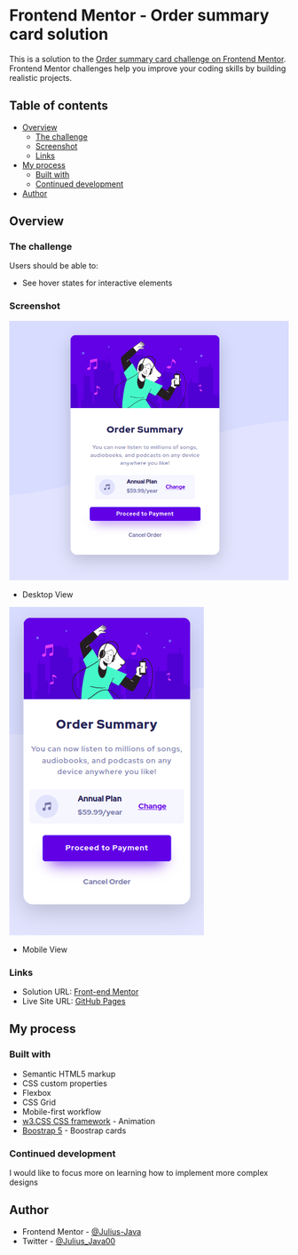 # Frontend Mentor - Order summary card solution

This is a solution to the [Order summary card challenge on Frontend Mentor](https://www.frontendmentor.io/challenges/order-summary-component-QlPmajDUj). Frontend Mentor challenges help you improve your coding skills by building realistic projects. 

## Table of contents

- [Overview](#overview)
  - [The challenge](#the-challenge)
  - [Screenshot](#screenshot)
  - [Links](#links)
- [My process](#my-process)
  - [Built with](#built-with)
  - [Continued development](#continued-development)
- [Author](#author)

## Overview

### The challenge

Users should be able to:

- See hover states for interactive elements

### Screenshot

![](./screenshot/orderSummary-desktop.png)
- Desktop View

![](./screenshot/orderSummary-mobile.png)
- Mobile View

### Links

- Solution URL: [Front-end Mentor](https://www.frontendmentor.io/challenges/order-summary-component-QlPmajDUj/hub)
- Live Site URL: [GitHub Pages](https://julius-java.github.io/WebDev-Project-00/order-summary-component-main/)

## My process

### Built with

- Semantic HTML5 markup
- CSS custom properties
- Flexbox
- CSS Grid
- Mobile-first workflow
- [w3.CSS CSS framework](https://www.w3schools.com/w3css/w3css_animate.asp) - Animation
- [Boostrap 5](https://getbootstrap.com/docs/5.0/components/card/) - Boostrap cards


### Continued development

I would like to focus more on learning how to implement more complex designs


## Author
- Frontend Mentor - [@Julius-Java](https://www.frontendmentor.io/profile/Julius-Java)
- Twitter - [@Julius_Java00](https://www.twitter.com/Julius_Java00)
